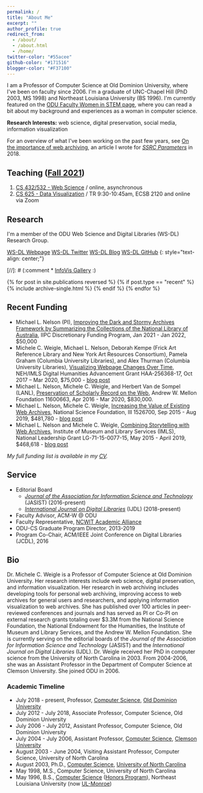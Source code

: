 ```yaml
---
permalink: /
title: "About Me"
excerpt: ""
author_profile: true
redirect_from: 
  - /about/
  - /about.html
  - /home/
twitter-color: "#55acee"
github-color: "#171516"
blogger-color: "#F37100"
---
```

I am a Professor of Computer Science at Old Dominion University, where I've been on faculty since 2006.  I'm a graduate of UNC-Chapel Hill (PhD 2003, MS 1998) and Northeast Louisiana University (BS 1996).  I'm currently featured on the [ODU Faculty Women in STEM page](https://www.odu.edu/facultydevelopment/women-in-stem#tab9=3&done1612907281342), where you can read a bit about my background and experiences as a woman in computer science.

**Research Interests:** web science, digital preservation, social media, information visualization

For an overview of what I've been working on the past few years, see [On the importance of web archiving](https://items.ssrc.org/parameters/on-the-importance-of-web-archiving/), an article I wrote for [*SSRC Parameters*](https://items.ssrc.org/category/parameters/) in 2018.

## Teaching ([Fall 2021](teaching/2021-fall))

1. [CS 432/532 - Web Science](/teaching/2021-fall-cs432532) / online, asynchronous
1. [CS 625 - Data Visualization](/teaching/2021-fall-cs625) / TR 9:30-10:45am, ECSB 2120 and online via Zoom

## Research

I'm a member of the ODU Web Science and Digital Libraries (WS-DL) Research Group.  

<a href="https://oduwsdl.github.io/" target="_blank" class="btn btn--mcw"><i class="fas fa-fw fa-link"></i><span> WS-DL Webpage</span></a>
<a href="https://twitter.com/WebSciDL" target="_blank" class="btn btn--mcw"><i class="fab fa-twitter" style="color: {{ page.twitter-color }}"></i><span> WS-DL Twitter</span></a>
<a href="https://ws-dl.blogspot.com/" target="_blank" class="btn btn--mcw"><i class="fab fa-blogger" style="color: {{ page.blogger-color }}"></i><span> WS-DL Blog</span></a>
<a href="https://github.com/oduwsdl" target="_blank" class="btn btn--mcw"><i class="fab fa-fw fa-github" style="color: {{ page.github-color }}"></i><span> WS-DL GitHub</span></a>
{: style="text-align: center;"}

[//]: # (:comment  * [InfoVis Gallery](http://localhost/~mweigle/pmwiki/pmwiki.php?n=Research.InfoVis-Gallery) :)

{% for post in site.publications reversed %}
  {% if post.type == "recent" %}
    {% include archive-single.html %}
  {% endif %}
{% endfor %}

## Recent Funding

* Michael L. Nelson (PI), [Improving the Dark and Stormy Archives Framework by Summarizing the Collections of the National Library of Australia](https://netpreserve.org/projects/dark-and-stormy-archives/), IIPC Discretionary Funding Program, Jan 2021 - Jan 2022, $50,000
* Michele C. Weigle, Michael L. Nelson, Deborah Kempe (Frick Art Reference Library and New York Art Resources Consortium), Pamela Graham (Columbia University Libraries), and Alex Thurman (Columbia University Libraries), [Visualizing Webpage Changes Over Time](https://securegrants.neh.gov/publicquery/main.aspx?f=1&gn=HAA-256368-17), NEH/IMLS Digital Humanities Advancement Grant HAA-256368-17, Oct 2017 – Mar 2020, $75,000 - [blog post](https://ws-dl.blogspot.com/2017/10/2017-10-16-visualizing-webpage-changes.html)
* Michael L. Nelson, Michele C. Weigle, and Herbert Van de Sompel (LANL), [Preservation of Scholarly Record on the Web](https://mellon.org/grants/grants-database/grants/old-dominion-university/11600663/), Andrew W. Mellon Foundation 11600663, Apr 2016 - Mar 2020, $830,000.
* Michael L. Nelson, Michele C. Weigle, [Increasing the Value of Existing Web Archives](https://www.nsf.gov/awardsearch/showAward?AWD_ID=1526700), National Science Foundation, III 1526700, Sep 2015 - Aug 2019, $481,780 - [blog post](https://ws-dl.blogspot.com/2015/10/2015-10-07-imls-and-nsf-fund-web.html)
* Michael L. Nelson and Michele C. Weigle, [Combining Storytelling with Web Archives](https://www.imls.gov/grants/awarded/lg-71-15-0077-15), Institute of Museum and Library Services (IMLS), National Leadership Grant LG-71-15-0077-15, May 2015 - April 2019, $468,618 - [blog post](https://ws-dl.blogspot.com/2015/10/2015-10-07-imls-and-nsf-fund-web.html)

*My full funding list is available in my [CV](https://www.cs.odu.edu/~mweigle/files/CV.pdf).*

## Service

* Editorial Board
  * [*Journal of the Association for Information Science and Technology*](https://asistdl.onlinelibrary.wiley.com/hub/journal/23301643/homepage/editorialboard) (JASIST) (2016-present)
  * [*International Journal on Digital Libraries*](https://www.springer.com/computer/database+management+&+information+retrieval/journal/799/PS2?detailsPage=editorialBoard) (IJDL) (2018-present)
* Faculty Advisor, ACM-W @ ODU
* Faculty Representative, [NCWIT Academic Alliance](https://www.ncwit.org/alliances/aa)
* ODU-CS Graduate Program Director, 2013-2019
* Program Co-Chair, ACM/IEEE Joint Conference on Digital Libraries (JCDL), 2016

## Bio

Dr. Michele C. Weigle is a Professor of Computer Science at Old Dominion University. Her research interests include web science, digital preservation, and information visualization. Her research in web archiving includes developing tools for personal web archiving, improving access to web archives for general users and researchers, and applying information visualization to web archives. She has published over 100 articles in peer-reviewed conferences and journals and has served as PI or Co-PI on external research grants totaling over $3.3M from the National Science Foundation, the National Endowment for the Humanities, the Institute of Museum and Library Services, and the Andrew W. Mellon Foundation. She is currently serving on the editorial boards of the *Journal of the Association for Information Science and Technology* (JASIST) and the *International Journal on Digital Libraries* (IJDL). Dr. Weigle received her PhD in computer science from the University of North Carolina in 2003. From 2004-2006, she was an Assistant Professor in the Department of Computer Science at Clemson University. She joined ODU in 2006.

### Academic Timeline

* July 2018 - present, Professor, [Computer Science](https://www.cs.odu.edu/), [Old Dominion University](https://www.odu.edu/)
* July 2012 - July 2018, Associate Professor, Computer Science, Old Dominion University
* July 2006 - July 2012, Assistant Professor, Computer Science, Old Dominion University
* July 2004 - July 2006, Assistant Professor, [Computer Science](http://www.clemson.edu/ces/departments/computing/), [Clemson University](http://www.clemson.edu)
* August 2003 - June 2004, Visiting Assistant Professor, Computer Science, University of North Carolina
* August 2003, Ph.D., [Computer Science](https://www.cs.unc.edu), [University of North Carolina](https://www.unc.edu)
* May 1998, M.S., Computer Science, University of North Carolina
* May 1996, B.S., [Computer Science](http://www.ulm.edu/cba/computerscience/index.html) ([Honors Program](http://www.ulm.edu/honors)), Northeast Louisiana University (now [UL-Monroe](http://www.ulm.edu))
  
